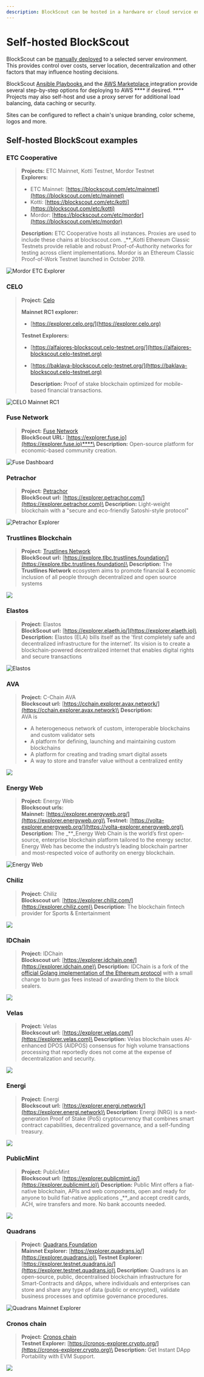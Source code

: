```yaml
---
description: BlockScout can be hosted in a hardware or cloud service environment
---
```


# Self-hosted BlockScout

BlockScout can be [manually deployed](../../for-developers/manual-deployment/) to a selected server environment. This provides control over costs, server location, decentralization and other factors that may influence hosting decisions.

BlockScout [Ansible Playbooks ](../../for-developers/ansible-deployment/)and the [AWS Marketplace ](../../for-developers/aws-marketplace/)integration provide several step-by-step options for deploying to AWS **** if desired. **** Projects may also self-host and use a proxy server for additional load balancing, data caching or security.

Sites can be configured to reflect a chain's unique branding, color scheme, logos and more.&#x20;

## Self-hosted BlockScout examples

### ETC Cooperative

> **Projects:** ETC Mainnet, Kotti Testnet, Mordor Testnet\
> **Explorers:**
>
> * ETC Mainnet: [https://blockscout.com/etc/mainnet](https://blockscout.com/etc/mainnet)
> * Kotti: [https://blockscout.com/etc/kotti](https://blockscout.com/etc/kotti)
> * Mordor: [https://blockscout.com/etc/mordor](https://blockscout.com/etc/mordor)
>
> **Description:** ETC Cooperative hosts all instances. Proxies are used to include these chains at blockscout.com. _\*\*_Kotti Ethereum Classic Testnets provide reliable and robust Proof-of-Authority networks for testing across client implementations. Mordor is an Ethereum Classic Proof-of-Work Testnet launched in October 2019.

![Mordor ETC Explorer](../../.gitbook/assets/mordor-testnet.png)

### CELO

> **Project:** [Celo](https://celo.org)
>
> **Mainnet RC1 explorer:**
>
> * [https://explorer.celo.org/](https://explorer.celo.org)
>
> **Testnet Explorers:**
>
> * [https://alfajores-blockscout.celo-testnet.org/](https://alfajores-blockscout.celo-testnet.org) &#x20;
> *   [https://baklava-blockscout.celo-testnet.org/](https://baklava-blockscout.celo-testnet.org) &#x20;
>
>     **Description:** Proof of stake blockchain optimized for mobile-based financial transactions.

![CELO Mainnet RC1 ](../../.gitbook/assets/image.png)

### Fuse Network

> **Project:** [Fuse Network](https://explorer.fuse.io)\
> **BlockScout URL:** [https://explorer.fuse.io](https://explorer.fuse.io)****\
> **Description:** Open-source platform for economic-based community creation.

![Fuse Dashboard](../../.gitbook/assets/fuse.io.png)

### **Petrachor**

> **Project:** [Petrachor](https://petrachor.com)\
> **BlockScout url:** [https://explorer.petrachor.com/](https://explorer.petrachor.com)\
> **Description:** Light-weight blockchain with a "secure and eco-friendly Satoshi-style protocol"

![Petrachor Explorer](../../.gitbook/assets/petrachor.png)

### **Trustlines Blockchain**

> **Project:** [Trustlines Network](https://trustlines.network)\
> **BlockScout url:** [https://explore.tlbc.trustlines.foundation/](https://explore.tlbc.trustlines.foundation)\
> **Description:** The **Trustlines Network** ecosystem aims to promote financial & economic inclusion of all people through decentralized and open source systems

![](../../.gitbook/assets/screenshot-2019-11-22-at-12.14.37.png)

### Elastos

> **Project:** Elastos\
> **BlockScout url:** [https://explorer.elaeth.io/](https://explorer.elaeth.io)\
> **Description:** Elastos (ELA) bills itself as the 'first completely safe and decentralized infrastructure for the internet'. Its vision is to create a blockchain-powered decentralized internet that enables digital rights and secure transactions

![Elastos](../../.gitbook/assets/screenshot-2020-02-12-at-19.22.41.png)

### AVA

> **Project:** C-Chain AVA\
> **Blockscout url:** [https://cchain.explorer.avax.network/](https://cchain.explorer.avax.network)\
> **Description:**\
> AVA is
>
> * A heterogeneous network of custom, interoperable blockchains and custom validator sets &#x20;
> * A platform for defining, launching and maintaining custom blockchains &#x20;
> * A platform for creating and trading smart digital assets &#x20;
> * A way to store and transfer value without a centralized entity

![](../../.gitbook/assets/screenshot-2020-09-14-at-21.09.41.png)

### Energy Web

> **Project:** Energy Web\
> **Blockscout urls:**\
> **Mainnet:** [https://explorer.energyweb.org/](https://explorer.energyweb.org)\
> **Testnet:** [https://volta-explorer.energyweb.org/](https://volta-explorer.energyweb.org)\
> **Description:** The _\*\*_Energy Web Chain is the world’s first open-source, enterprise blockchain platform tailored to the energy sector. Energy Web has become the industry’s leading blockchain partner and most-respected voice of authority on energy blockchain.

![Energy Web](../../.gitbook/assets/energy-web.png)

### **Chiliz**

> **Project:** Chiliz\
> **Blockscout url:** [https://explorer.chiliz.com/](https://explorer.chiliz.com)\
> **Description:** The blockchain fintech provider for Sports & Entertainment

![](../../.gitbook/assets/screenshot-2020-06-02-at-13.07.21.png)

### IDChain

> **Project:** IDChain\
> **Blockscout url:** [https://explorer.idchain.one/](https://explorer.idchain.one)\
> **Description:** IDChain is a fork of the [official Golang implementation of the Ethereum protocol](https://github.com/ethereum/go-ethereum) with a small change to burn gas fees instead of awarding them to the block sealers.

![](../../.gitbook/assets/screenshot-2020-08-13-at-17.15.02.png)

### Velas

> **Project:** Velas\
> **Blockscout url:** [https://explorer.velas.com/](https://explorer.velas.com)\
> **Description:** Velas blockchain uses AI-enhanced DPOS (AIDPOS) consensus for high volume transactions processing that reportedly does not come at the expense of decentralization and security.

![](../../.gitbook/assets/screenshot-2020-12-28-at-08.21.22.png)

### Energi

> **Project:** Energi\
> **Blockscout url:** [https://explorer.energi.network/](https://explorer.energi.network)\
> **Description:** Energi (NRG) is a next-generation Proof of Stake (PoS) cryptocurrency that combines smart contract capabilities, decentralized governance, and a self-funding treasury.

![](../../.gitbook/assets/screenshot-2020-09-14-at-15.40.32.png)

### PublicMint

> **Project:** PublicMint\
> **Blockscout url:** [https://explorer.publicmint.io/](https://explorer.publicmint.io)\
> **Description:** Public Mint offers a fiat-native blockchain, APIs and web components, open and ready for anyone to build fiat-native applications _\*\*_and accept credit cards, ACH, wire transfers and more. No bank accounts needed.

![](../../.gitbook/assets/screenshot-2021-01-21-at-09.50.36.png)

### Quadrans

> **Project:** [Quadrans Foundation](https://quadrans.io)\
> **Mainnet Explorer:** [https://explorer.quadrans.io/](https://explorer.quadrans.io)\
> **Testnet Explorer:** [https://explorer.testnet.quadrans.io/](https://explorer.testnet.quadrans.io)\
> **Description:** Quadrans is an open-source, public, decentralised blockchain infrastructure for Smart-Contracts and dApps, where individuals and enterprises can store and share any type of data (public or encrypted), validate business processes and optimise governance procedures.

![Quadrans Mainnet Explorer](../../.gitbook/assets/quadrans-mainnet-explorer.png)

### Cronos chain

> **Project:** [Cronos chain](https://cronos.crypto.org)\
> **Testnet Explorer:** [https://cronos-explorer.crypto.org/](https://cronos-explorer.crypto.org)\
> **Description:** Get Instant DApp Portability with EVM Support.

![](../../.gitbook/assets/screenshot-2021-07-29-at-12.53.51.png)
